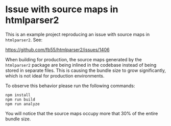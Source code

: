 # Issue with source maps in htmlparser2

This is an example project reproducing an issue with source maps in `htmlparser2`. See:

https://github.com/fb55/htmlparser2/issues/1406

When building for production, the source maps generated by the `htmlparser2` package are being inlined in the codebase instead of being stored in separate files. This is causing the bundle size to grow significantly, which is not ideal for production environments.

To observe this behavior please run the following commands:
```
npm install
npm run build
npm run analyze
```
You will notice that the source maps occupy more that 30% of the entire bundle size.
